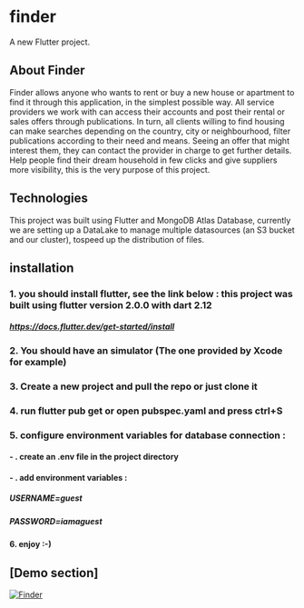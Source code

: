 # finder

A new Flutter project.

## About Finder

Finder allows anyone who wants to rent or buy a new house or apartment to find it through this application, in the simplest possible way.
All service providers we work with can access their accounts and post their rental  or sales offers through publications. 
In turn, all clients willing to find housing can make searches depending on the country, city or neighbourhood, filter publications according to their need and  means. Seeing an offer that might interest them, they can contact the provider in charge to get further details.
Help people find their dream household in few clicks and give suppliers more visibility, this is the very purpose of this project.

## Technologies 

This project was built using Flutter and MongoDB Atlas Database, currently we are setting up a DataLake to manage multiple datasources (an S3 bucket and our cluster), tospeed up the distribution of files.

## installation 

### 1. you should install flutter, see the link below : this project was built using flutter version 2.0.0 with dart 2.12
##### https://docs.flutter.dev/get-started/install

### 2. You should have an simulator (The one provided by Xcode for example)

### 3. Create a new project and pull the repo or just clone it

### 4. run flutter pub get or open pubspec.yaml and press ctrl+S

### 5. configure environment variables for database connection :

#### - . create an .env file in the project directory 

#### - . add environment variables : 
##### USERNAME=guest 
##### PASSWORD=iamaguest

#### 6. enjoy :-)

## [Demo section]

[![Finder](https://img.youtube.com/vi/ClZATpg_5iw/0.jpg)](https://www.youtube.com/watch?v=ClZATpg_5iw&ab_channel=CheikhAhmadouBambaDIOP)
